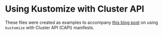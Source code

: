 # Using Kustomize with Cluster API

These files were created as examples to accompany [this blog post](https://blog.scottlowe.org/2019/11/12/using-kustomize-with-cluster-api-manifests/) on using `kustomize` with Cluster API (CAPI) manifests.
